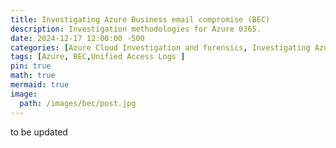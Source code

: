 ```yaml
---
title: Investigating Azure Business email compromise (BEC)
description: Investigation methodologies for Azure 0365.
date: 2024-12-17 12:00:00 -500
categories: [Azure Cloud Investigation and forensics, Investigating Azure Business email compromise (BEC)]
tags: [Azure, BEC,Unified Access Logs ]
pin: true
math: true
mermaid: true
image:
  path: /images/bec/post.jpg
---
```


 to be updated